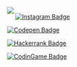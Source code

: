 <img align="left" src="https://user-images.githubusercontent.com/37278803/112492998-86a0e400-8d60-11eb-9359-994bb6b09024.png">

[![Instagram Badge](https://img.shields.io/badge/-@RomPinheiro-303030?style=social&logo=Instagram)](https://www.instagram.com/rompinheiro)  

[![Codepen Badge](https://img.shields.io/badge/-@PinheiroCosta-303030?style=social&logo=Codepen)](https://codepen.io/pinheirocosta)  

[![Hackerrank Badge](https://img.shields.io/badge/-@PinheiroCosta-303030?style=social&logo=Hackerrank)](https://www.hackerrank.com/Pinheirocosta)  

[![CodinGame Badge](https://img.shields.io/badge/-@PinheiroCosta-303030?style=social&logo=data:image/png;base64,iVBORw0KGgoAAAANSUhEUgAAABAAAAAQCAMAAAAoLQ9TAAAAYFBMVEX/0gAxMyYiJinowATPrQleVR4+PCQgJSkqLSc6OSSylg7+0QBaUh7qwgS6nA31ygKdhhLLqQpCPyPwxgPNqwlpXhuBcBdQSiDctwaOehVMRyH3zAHYswcuMCbduAb80ADcidYyAAAAW0lEQVQY05WMSRKAIBADUcEGcd93//9LT5aMN3OadCZR6oeyyJWh9wdE4sNBKoDO8/65G9MOZ5AlFnBXsA9A94IRxOBuiU1dPH29WNb5jQGmTUmglQSx/wCqwN94TgMt1u4npQAAAABJRU5ErkJggg==)](https://www.codingame.com/profile/25c600759c3b87b73eff5a785b23212a1218773)
